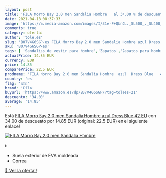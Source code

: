 ```yaml
---
layout: post
title: 'FILA Morro Bay 2.0 men Sandalia Hombre   al 34.00 % de descuento'
date: 2021-04-18 08:37:33
image: 'https://m.media-amazon.com/images/I/31e-F+QbnOL._SL500_._SL400_.jpg'
comments: true
category: ofertas
author: 'tole.es'
slug: 'B07V4G6SGP-es FILA Morro Bay 2.0 men Sandalia Hombre azul Dress Blue 42 EU'
sku: 'B07V4G6SGP-es'
tags: [ 'Sandalias de vestir para hombre','Zapatos','Zapatos para hombre','Zapatos y complementos','fila','sandalia', ]
actualPrice: 14.85 EUR
currency: EUR
price: 14.85
comparePrice: 22.5 EUR
prodname: 'FILA Morro Bay 2.0 men Sandalia Hombre  azul  Dress Blue   42 EU'
country: 'es'
flag: '🇪🇸'
brand: 'Fila'
buyurl: 'https://www.amazon.es/dp/B07V4G6SGP/?tag=tolees-21'
descuento: '34.00'
average: '14.85'
---
```


Está [FILA Morro Bay 2.0 men Sandalia Hombre  azul  Dress Blue   42 EU](https://www.amazon.es/dp/B07V4G6SGP/?tag=tolees-21) con 34.00 de descuento por 14.85 EUR (original: 22.5 EUR) en el siguiente enlace!

[![FILA Morro Bay 2.0 men Sandalia Hombre  ](https://m.media-amazon.com/images/I/31e-F+QbnOL._SL500_._SL400_.jpg)](https://www.amazon.es/dp/B07V4G6SGP/?tag=tolees-21)

ℹ️:

- Suela exterior de EVA moldeada
- Correa

[🛒 Ver la oferta!!](https://www.amazon.es/dp/B07V4G6SGP/?tag=tolees-21)
